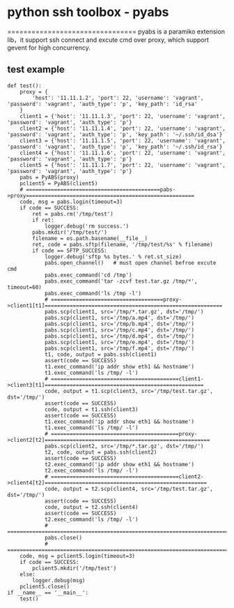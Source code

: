 # python ssh toolbox - pyabs
================================
    pyabs is a paramiko extension lib，it support ssh connect and excute cmd over proxy, which support gevent for high concurrency.

## test example

    def test():
        proxy = {
            'host': '11.11.1.2', 'port': 22, 'username': 'vagrant', 'password': 'vagrant', 'auth_type': 'p', 'key_path': 'id_rsa'
        }
        client1 = {'host': '11.11.1.3', 'port': 22, 'username': 'vagrant', 'password': 'vagrant', 'auth_type': 'p'}
        client2 = {'host': '11.11.1.4', 'port': 22, 'username': 'vagrant', 'password': 'vagrant', 'auth_type': 'p', 'key_path': '~/.ssh/id_dsa'}
        client3 = {'host': '11.11.1.5', 'port': 22, 'username': 'vagrant', 'password': 'vagrant', 'auth_type': 'p', 'key_path': '~/.ssh/id_rsa'}
        client4 = {'host': '11.11.1.6', 'port': 22, 'username': 'vagrant', 'password': 'vagrant', 'auth_type': 'p'}
        client5 = {'host': '11.11.1.7', 'port': 22, 'username': 'vagrant', 'password': 'vagrant', 'auth_type': 'p'}
        pabs = PyABS(proxy)
        pclient5 = PyABS(client5)
        # ===========================================pabs->proxy======================================================
        code, msg = pabs.login(timeout=3)
        if code == SUCCESS:
            ret = pabs.rm('/tmp/test')
            if ret:
                logger.debug('rm success.')
            pabs.mkdir('/tmp/test/')
            filename = os.path.basename(__file__)
            ret, code = pabs.sftp(filename, '/tmp/test/%s' % filename)
            if code == SFTP_SUCCESS:
                logger.debug('sftp %s bytes.' % ret.st_size)
                pabs.open_channel()   # must open channel befroe excute cmd
                pabs.exec_command('cd /tmp')
                pabs.exec_command('tar -zcvf test.tar.gz /tmp/*', timeout=60)
                pabs.exec_command('ls /tmp -l')
                # ====================================proxy->client1[t1]=========================================================
                pabs.scp(client1, src='/tmp/*.tar.gz', dst='/tmp/')
                pabs.scp(client1, src='/tmp/a.mp4', dst='/tmp/')
                pabs.scp(client1, src='/tmp/b.mp4', dst='/tmp/')
                pabs.scp(client1, src='/tmp/c.mp4', dst='/tmp/')
                pabs.scp(client1, src='/tmp/d.mp4', dst='/tmp/')
                pabs.scp(client1, src='/tmp/e.mp4', dst='/tmp/')
                pabs.scp(client1, src='/tmp/f.mp4', dst='/tmp/')
                t1, code, output = pabs.ssh(client1)
                assert(code == SUCCESS)
                t1.exec_command('ip addr show eth1 && hostname')
                t1.exec_command('ls /tmp/ -l')
                # =========================================client1->client3[t1]===================================================
                code, output = t1.scp(client3, src='/tmp/test.tar.gz', dst='/tmp/')
                assert(code == SUCCESS)
                code, output = t1.ssh(client3)
                assert(code == SUCCESS)
                t1.exec_command('ip addr show eth1 && hostname')
                t1.exec_command('ls /tmp/ -l')
                # =========================================proxy->client2[t2]=====================================================
                pabs.scp(client2, src='/tmp/*.tar.gz', dst='/tmp/')
                t2, code, output = pabs.ssh(client2)
                assert(code == SUCCESS)
                t2.exec_command('ip addr show eth1 && hostname')
                t2.exec_command('ls /tmp/ -l')
                # =========================================client2->client4[t2]====================================================
                code, output = t2.scp(client4, src='/tmp/test.tar.gz', dst='/tmp/')
                assert(code == SUCCESS)
                code, output = t2.ssh(client4)
                assert(code == SUCCESS)
                t2.exec_command('ls /tmp/ -l')
                # ==================================================================================================
                pabs.close()
                # ==================================================================================================
        code, msg = pclient5.login(timeout=3)
        if code == SUCCESS:
            pclient5.mkdir('/tmp/test')
        else:
            logger.debug(msg)
        pclient5.close()
    if __name__ == '__main__':
        test()
    
